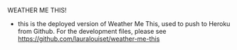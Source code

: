 WEATHER ME THIS!
* this is the deployed version of Weather Me This, used to push to Heroku from Github. For the development files, please see https://github.com/lauralouiset/weather-me-this
